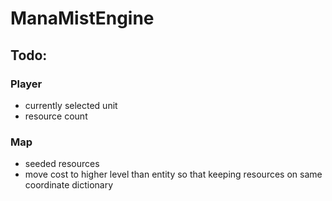 # ManaMistEngine

## Todo:

### Player
- currently selected unit
- resource count

### Map
- seeded resources
- move cost to higher level than entity so that keeping resources on same coordinate dictionary
